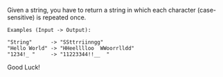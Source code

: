 Given a string, you have to return a string in which each character (case-sensitive) is repeated once.

```
Examples (Input -> Output):

"String"      -> "SSttrriinngg"
"Hello World" -> "HHeelllloo  WWoorrlldd"
"1234!_ "     -> "11223344!!__  "
```

Good Luck!
